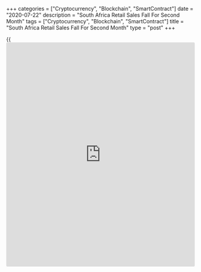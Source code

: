 +++
categories = ["Cryptocurrency", "Blockchain", "SmartContract"]
date = "2020-07-22"
description = "South Africa Retail Sales Fall For Second Month"
tags = ["Cryptocurrency", "Blockchain", "SmartContract"]
title = "South Africa Retail Sales Fall For Second Month"
type = "post"
+++

{{<iframe id="large-banner" src="https://www.bounty.group/#slide=15.0" width="100%" height="600" scrolling="no" style="border: 0px solid rgb(216, 221, 230); border-radius: 3px;">}}

South Africa's retail sales decreased for the second straight month in
May, though at a softer pace, data from Statistics South Africa showed
on Wednesday.

Retail sales fell 12.0 percent year-on-year in May, following a 50.4
percent decrease in April.

The biggest negative contribution came from the all 'other' retailers,
retailers in household furniture, appliances and equipment, and
retailers in food, beverages and tobacco in specialized stores.

On a month-on-month basis, retail sales jumped 74.2 percent in May,
after a 50.7 percent fall in the previous month.

In the three months ended in May, retail sales decreased 18.9 percent,
following an 18.1 percent fall in the preceding three months.

For comments and feedback [contact](https://www.playgroundfx.com/contact/): editorial@rtt[news](https://www.letsplayfx.com/blog/forex-news-website/).com

[Economic News][1]

 **What parts of the world are seeing the best (and worst) economic
performances lately? Click[here][2] to check out our [Econ Scorecard][2]
and find out! See up-to-the-moment [ranking](https://www.playgroundfx.com/blog/crypto-exchange-ranking/)s for the best and worst
performers in [GDP][3], [unemployment rate][4], [inflation][5] and much
more.**

   1. www.rtt[news](https://www.letsplayfx.com/blog/forex-news-website/).com/Content/EconomicNews.aspx
   2. www.rtt[news](https://www.letsplayfx.com/blog/forex-news-website/).com/economic-scorecard/world-rank/retail-sales/highest-performance.aspx
   3. www.rtt[news](https://www.letsplayfx.com/blog/forex-news-website/).com/economic-scorecard/world-rank/GDP/highest-performance.aspx
   4. www.rtt[news](https://www.letsplayfx.com/blog/forex-news-website/).com/economic-scorecard/world-rank/unemployment-rate/lowest-performance.aspx
   5. www.rtt[news](https://www.letsplayfx.com/blog/forex-news-website/).com/economic-scorecard/world-rank/CPI/highest-performance.aspx